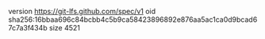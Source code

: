 version https://git-lfs.github.com/spec/v1
oid sha256:16bbaa696c84bcbb4c5b9ca58423896892e876aa5ac1ca0d9bcad67c7a3f434b
size 4521
